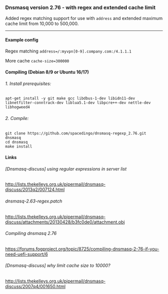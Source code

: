 ### Dnsmasq version 2.76 - with regex and extended cache limit
Added regex matching support for use with `address` and extended maximum cache limit from 10,000 to 500,000.

------------

#### Example config

Regex matching `address=/:myvpn[0-9].company.com:/4.1.1.1`

More cache `cache-size=300000`




#### Compiling (Debian 8/9 or Ubuntu 16/17)
###### 1. Install prerequisites:
    apt-get install -y git make gcc libdbus-1-dev libidn11-dev libnetfilter-conntrack-dev liblua5.1-dev libpcre++-dev nettle-dev libhogweed4
###### 2. Compile:
    git clone https://github.com/spacedingo/dnsmasq-regexp_2.76.git dnsmasq
    cd dnsmasq
    make install




#### Links
###### [Dnsmasq-discuss] using regular expressions in server list
http://lists.thekelleys.org.uk/pipermail/dnsmasq-discuss/2013q2/007124.html
###### dnsmasq-2.63-regex.patch
http://lists.thekelleys.org.uk/pipermail/dnsmasq-discuss/attachments/20130428/b3fc0de0/attachment.obj
###### Compiling dnsmasq 2.76
https://forums.fogproject.org/topic/8725/compiling-dnsmasq-2-76-if-you-need-uefi-support/6
###### [Dnsmasq-discuss] why limit cache size to 10000?
http://lists.thekelleys.org.uk/pipermail/dnsmasq-discuss/2007q4/001650.html

